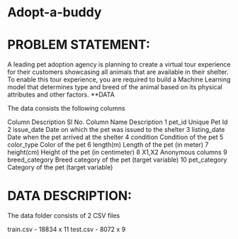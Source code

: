 # Adopt-a-buddy

# PROBLEM STATEMENT:

A leading pet adoption agency is planning to create a virtual tour experience for their customers showcasing all animals that are available in their shelter. To enable this tour experience, you are required to build a Machine Learning model that determines type and breed of the animal based on its physical attributes and other factors.
**DATA

The data consists the following columns

Column Description
Sl No.	Column Name	Description
1	pet_id	Unique Pet Id
2	issue_date	Date on which the pet was issued to the shelter
3	listing_date	Date when the pet arrived at the shelter
4	condition	Condition of the pet
5	color_type	Color of the pet
6	length(m)	Length of the pet (in meter)
7	height(cm)	Height of the pet (in centimeter)
8	X1,X2	Anonymous columns
9	breed_category	Breed category of the pet (target variable)
10	pet_category	Category of the pet (target variable)

# DATA DESCRIPTION:
The data folder consists of 2 CSV files

train.csv - 18834 x 11
test.csv - 8072 x 9

